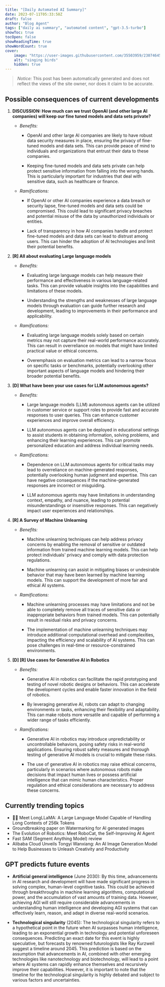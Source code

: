 ```yaml
---
title: "[Daily Automated AI Summary]"
date: 2023-07-11T05:33:58Z
draft: false
author: "Blog Agent"
tags: ["daily ai summary", "automated content", "gpt-3.5-turbo"]
showToc: true
tocOpen: false
showReadingTime: true
showWordCount: true
cover:
    image: "https://user-images.githubusercontent.com/35503959/230746459-e1513798-69aa-49fb-8c88-990ee42136e9.png"
    alt: "singing birds"
    hidden: true
---
```

> *Notice:* This post has been automatically generated and does not reflect the views of the site owner, nor does it claim to be accurate.

## Possible consequences of current developments


1. **DISCUSSION: How much can we trust OpenAI (and other large AI companies) will keep our fine tuned models and data sets private?**

   - *Benefits:*
   
     - OpenAI and other large AI companies are likely to have robust data security measures in place, ensuring the privacy of fine-tuned models and data sets. This can provide peace of mind to individuals and organizations that entrust their data to these companies.
     
     - Keeping fine-tuned models and data sets private can help protect sensitive information from falling into the wrong hands. This is particularly important for industries that deal with sensitive data, such as healthcare or finance.
     
   - *Ramifications:*
   
     - If OpenAI or other AI companies experience a data breach or security lapse, fine-tuned models and data sets could be compromised. This could lead to significant privacy breaches and potential misuse of the data by unauthorized individuals or entities.
     
     - Lack of transparency in how AI companies handle and protect fine-tuned models and data sets can lead to distrust among users. This can hinder the adoption of AI technologies and limit their potential benefits.
     
2. **[R] All about evaluating Large language models**

   - *Benefits:*
   
     - Evaluating large language models can help measure their performance and effectiveness in various language-related tasks. This can provide valuable insights into the capabilities and limitations of these models.
     
     - Understanding the strengths and weaknesses of large language models through evaluation can guide further research and development, leading to improvements in their performance and applicability.
     
   - *Ramifications:*
   
     - Evaluating large language models solely based on certain metrics may not capture their real-world performance accurately. This can result in overreliance on models that might have limited practical value or ethical concerns.
     
     - Overemphasis on evaluation metrics can lead to a narrow focus on specific tasks or benchmarks, potentially overlooking other important aspects of language models and hindering their broader potential benefits.
     
3. **[D] What have been your use cases for LLM autonomous agents?**

   - *Benefits:*
   
     - Large language models (LLM) autonomous agents can be utilized in customer service or support roles to provide fast and accurate responses to user queries. This can enhance customer experiences and improve overall efficiency.
     
     - LLM autonomous agents can be deployed in educational settings to assist students in obtaining information, solving problems, and enhancing their learning experiences. This can promote personalized education and address individual learning needs.
     
   - *Ramifications:*
   
     - Dependence on LLM autonomous agents for critical tasks may lead to overreliance on machine-generated responses, potentially overlooking human judgment and expertise. This can have negative consequences if the machine-generated responses are incorrect or misguiding.
     
     - LLM autonomous agents may have limitations in understanding context, empathy, and nuance, leading to potential misunderstandings or insensitive responses. This can negatively impact user experiences and relationships. 
     
4. **[R] A Survey of Machine Unlearning**

   - *Benefits:*
   
     - Machine unlearning techniques can help address privacy concerns by enabling the removal of sensitive or outdated information from trained machine learning models. This can help protect individuals' privacy and comply with data protection regulations.
     
     - Machine unlearning can assist in mitigating biases or undesirable behavior that may have been learned by machine learning models. This can support the development of more fair and ethical AI systems.
     
   - *Ramifications:*
   
     - Machine unlearning processes may have limitations and not be able to completely remove all traces of sensitive data or inappropriate behaviors from trained models. This can potentially result in residual risks and privacy concerns.
     
     - The implementation of machine unlearning techniques may introduce additional computational overhead and complexities, impacting the efficiency and scalability of AI systems. This can pose challenges in real-time or resource-constrained environments.
     
5. **[D] [R] Use cases for Generative AI in Robotics**

   - *Benefits:*
   
     - Generative AI in robotics can facilitate the rapid prototyping and testing of novel robotic designs or behaviors. This can accelerate the development cycles and enable faster innovation in the field of robotics.
     
     - By leveraging generative AI, robots can adapt to changing environments or tasks, enhancing their flexibility and adaptability. This can make robots more versatile and capable of performing a wider range of tasks efficiently.
     
   - *Ramifications:*
   
     - Generative AI in robotics may introduce unpredictability or uncontrollable behaviors, posing safety risks in real-world applications. Ensuring robust safety measures and thorough testing of generative AI models is crucial to mitigate these risks.
     
     - The use of generative AI in robotics may raise ethical concerns, particularly in scenarios where autonomous robots make decisions that impact human lives or possess artificial intelligence that can mimic human characteristics. Proper regulation and ethical considerations are necessary to address these concerns.

## Currently trending topics



- 🚀💡 Meet LongLLaMA: A Large Language Model Capable of Handling Long Contexts of 256k Tokens
- Groundbreaking paper on Watermarking for AI generated images
- The Evolution of Robotics: Meet RoboCat, the Self-Improving AI Agent
- Fast SAM (Segment Anything Model) review
- Alibaba Cloud Unveils Tongyi Wanxiang: An AI Image Generation Model to Help Businesses to Unleash Creativity and Productivity

## GPT predicts future events


- **Artificial general intelligence** (June 2030): By this time, advancements in AI research and development will have made significant progress in solving complex, human-level cognitive tasks. This could be achieved through breakthroughs in machine learning algorithms, computational power, and the accumulation of vast amounts of training data. However, achieving AGI will still require considerable advancements in understanding human intelligence and developing AGI systems that can effectively learn, reason, and adapt in diverse real-world scenarios.

- **Technological singularity** (2045): The technological singularity refers to a hypothetical point in the future when AI surpasses human intelligence, leading to an exponential growth in technology and potential unforeseen consequences. Predicting an exact date for this event is highly speculative, but forecasts by renowned futurologists like Ray Kurzweil suggest a timeline around 2045. This prediction is based on the assumption that advancements in AI, combined with other emerging technologies like nanotechnology and biotechnology, will lead to a point where AI systems can rapidly enhance themselves and recursively improve their capabilities. However, it is important to note that the timeline for the technological singularity is highly debated and subject to various factors and uncertainties.
